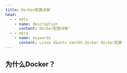 ```yaml
---
title: Docker配置详解
head:
  - - meta
    - name: description
      content: Docker配置详解
  - - meta
    - name: keywords
      content: Linux Ubuntu CentOS Docker Docker配置
---
```


## 为什么Docker？
